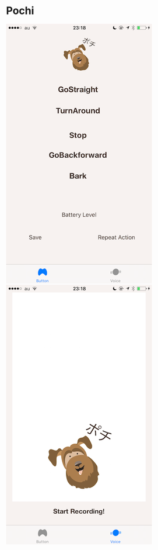 # Pochi
![capture1](https://github.com/takaishota/Pochi/blob/images/IMG_5573.png) ![capture2](https://github.com/takaishota/Pochi/blob/images/IMG_5574.png)
